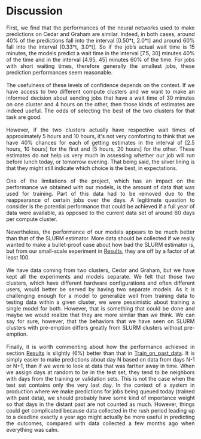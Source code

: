 # Discussion

<div align="justify">First, we find that the performances of the neural networks used to make predictions on Cedar and Graham are similar. Indeed, in both cases, around 40% of the predictions fall into the interval [0.50*t, 2.0*t] and around 60% fall into the interval [0.33*t, 3.0*t]. So if the job’s actual wait time is 15 minutes, the models predict a wait time in the interval [7.5, 30] minutes 40% of the time and in the interval [4.95, 45] minutes 60% of the time. For jobs with short waiting times, therefore generally the smallest jobs, these prediction performances seem reasonable.
<br></br>
The usefulness of these levels of confidence depends on the context. If we have access to two different compute clusters and we want to make an informed decision about sending jobs that have a wait time of 30 minutes on one cluster and 4 hours on the other, then those kinds of estimates are indeed useful. The odds of selecting the best of the two clusters for that task are good.
<br></br>
However, if the two clusters actually have respective wait times of approximately 5 hours and 10 hours, it's not very comforting to think that we have 40% chances for each of getting estimates in the interval of [2.5 hours, 10 hours] for the first and [5 hours, 20 hours] for the other. These estimates do not help us very much in assessing whether our job will run before lunch today, or tomorrow evening. That being said, the silver lining is that they might still indicate which choice is the best, in expectations.
<br></br>
One of the limitations of the project, which has an impact on the performance we obtained with our models, is the amount of data that was used for training. Part of this data had to be removed due to the reappearance of certain jobs over the days. A legitimate question to consider is the potential performance that could be achieved if a full year of data were available, as opposed to the current data set of around 60 days per compute cluster.
<br></br>
Nevertheless, the performance of our models appears to be much better than that of the SLURM estimator. More data should be collected if we really wanted to make a bullet-proof case about how bad the SLURM estimator is, but from our small-scale experiment in <a href="2_Results.md">Results</a>, they are off by a factor of at least 100.
<br></br>
We have data coming from two clusters, Cedar and Graham, but we have kept all the experiments and models separate. We felt that those two clusters, which have different hardware configurations and often different users, would better be served by having two separate models. As it is challenging enough for a model to generalize well from training data to testing data within a given cluster, we were pessimistic about training a single model for both. However, that is something that could be done and maybe we would realize that they are more similar than we think. We can say for sure, however, that the behaviors that we have seen on SLURM clusters with pre-emption differs greatly from SLURM clusters without pre-emption.
<br></br>
Finally, it is worth commenting about how the performance achieved in section <a href="2_Results.md">Results</a> is slightly (6%) better than that in <a href="3_Train_on_past_data.md">Train_on_past_data</a>. It is simply easier to make predictions about day N based on data from days N-1 or N+1, than if we were to look at data that was farther away in time. When we assign days at random to be in the test set, they tend to be neighbors with days from the training or validation sets. This is not the case when the test set contains only the very last day. In the context of a system in production where we make predictions for jobs being queued today (trained with past data), we should probably have some kind of importance weight so that days in the distant past are not counted as much. However, things could get complicated because data collected in the rush period leading up to a deadline exactly a year ago might actually be more useful in predicting the outcomes, compared with data collected a few months ago when everything was calm.
</div>
